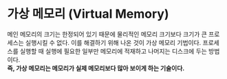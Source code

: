 # 가상 메모리 (Virtual Memory)
메인 메모리의 크기는 한정되어 있기 때문에 물리적인 메모리 크기보다 크기가 큰 프로세스는 실행시킬 수 없다. 
이를 해결하기 위해 나온 것이 가상 메모리 기법이다. 프로세스를 실행할 때 실행에 필요한 일부만 메모리에 적재하고 나머지는 디스크에 두는 방법이다.  
**즉, 가상 메모리는 메모리가 실제 메모리보다 많아 보이게 하는 기술이다.**
